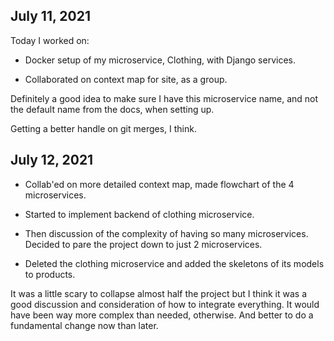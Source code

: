 ## July 11, 2021

Today I worked on:

* Docker setup of my microservice, Clothing, with Django services.

* Collaborated on context map for site, as a group.

Definitely a good idea to make sure I have this microservice name, and not the default name from the docs, when setting up.

Getting a better handle on git merges, I think.


## July 12, 2021

* Collab'ed on more detailed context map, made flowchart of the 4 microservices.

* Started to implement backend of clothing microservice.

* Then discussion of the complexity of having so many microservices. Decided to pare the project down to just 2 microservices.

* Deleted the clothing microservice and added the skeletons of its models to products.

It was a little scary to collapse almost half the project but I think it was a good discussion and consideration of how to integrate everything. It would have been way more complex than needed, otherwise. And better to do a fundamental change now than later.